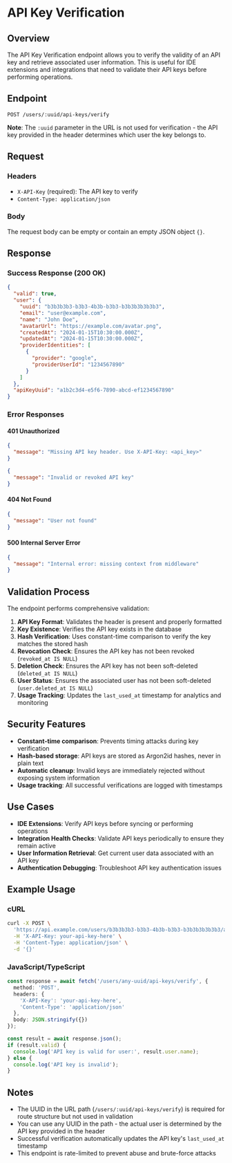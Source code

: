 # API Key Verification

## Overview

The API Key Verification endpoint allows you to verify the validity of an API key and retrieve associated user information. This is useful for IDE extensions and integrations that need to validate their API keys before performing operations.

## Endpoint

```
POST /users/:uuid/api-keys/verify
```

**Note**: The `:uuid` parameter in the URL is not used for verification - the API key provided in the header determines which user the key belongs to.

## Request

### Headers
- `X-API-Key` (required): The API key to verify
- `Content-Type: application/json`

### Body
The request body can be empty or contain an empty JSON object `{}`.

## Response

### Success Response (200 OK)

```json
{
  "valid": true,
  "user": {
    "uuid": "b3b3b3b3-b3b3-4b3b-b3b3-b3b3b3b3b3b3",
    "email": "user@example.com",
    "name": "John Doe",
    "avatarUrl": "https://example.com/avatar.png",
    "createdAt": "2024-01-15T10:30:00.000Z",
    "updatedAt": "2024-01-15T10:30:00.000Z",
    "providerIdentities": [
      {
        "provider": "google",
        "providerUserId": "1234567890"
      }
    ]
  },
  "apiKeyUuid": "a1b2c3d4-e5f6-7890-abcd-ef1234567890"
}
```

### Error Responses

#### 401 Unauthorized
```json
{
  "message": "Missing API key header. Use X-API-Key: <api_key>"
}
```

```json
{
  "message": "Invalid or revoked API key"
}
```

#### 404 Not Found
```json
{
  "message": "User not found"
}
```

#### 500 Internal Server Error
```json
{
  "message": "Internal error: missing context from middleware"
}
```

## Validation Process

The endpoint performs comprehensive validation:

1. **API Key Format**: Validates the header is present and properly formatted
2. **Key Existence**: Verifies the API key exists in the database
3. **Hash Verification**: Uses constant-time comparison to verify the key matches the stored hash
4. **Revocation Check**: Ensures the API key has not been revoked (`revoked_at IS NULL`)
5. **Deletion Check**: Ensures the API key has not been soft-deleted (`deleted_at IS NULL`)
6. **User Status**: Ensures the associated user has not been soft-deleted (`user.deleted_at IS NULL`)
7. **Usage Tracking**: Updates the `last_used_at` timestamp for analytics and monitoring

## Security Features

- **Constant-time comparison**: Prevents timing attacks during key verification
- **Hash-based storage**: API keys are stored as Argon2id hashes, never in plain text
- **Automatic cleanup**: Invalid keys are immediately rejected without exposing system information
- **Usage tracking**: All successful verifications are logged with timestamps

## Use Cases

- **IDE Extensions**: Verify API keys before syncing or performing operations
- **Integration Health Checks**: Validate API keys periodically to ensure they remain active
- **User Information Retrieval**: Get current user data associated with an API key
- **Authentication Debugging**: Troubleshoot API key authentication issues

## Example Usage

### cURL
```bash
curl -X POST \
  'https://api.example.com/users/b3b3b3b3-b3b3-4b3b-b3b3-b3b3b3b3b3b3/api-keys/verify' \
  -H 'X-API-Key: your-api-key-here' \
  -H 'Content-Type: application/json' \
  -d '{}'
```

### JavaScript/TypeScript
```typescript
const response = await fetch('/users/any-uuid/api-keys/verify', {
  method: 'POST',
  headers: {
    'X-API-Key': 'your-api-key-here',
    'Content-Type': 'application/json'
  },
  body: JSON.stringify({})
});

const result = await response.json();
if (result.valid) {
  console.log('API key is valid for user:', result.user.name);
} else {
  console.log('API key is invalid');
}
```

## Notes

- The UUID in the URL path (`/users/:uuid/api-keys/verify`) is required for route structure but not used in validation
- You can use any UUID in the path - the actual user is determined by the API key provided in the header
- Successful verification automatically updates the API key's `last_used_at` timestamp
- This endpoint is rate-limited to prevent abuse and brute-force attacks 